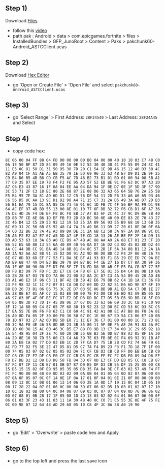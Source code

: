## Step 1)
Download [Files](https://play.google.com/store/apps/details?id=com.marc.files) 
- follow this [video](https://youtu.be/8N6MFhZ8XlY?si=ULY7uNq79dFiOSix)
- path pak : Android > data > com.epicgames.fortnite > files > InstalledBundles > GFP_JunoRoot > Content > Paks > pakchunk60-Android_ASTCClient.ucas

## Step 2)
Download [Hex Editor](https://play.google.com/store/apps/details?id=tk.yunus.hexeditor&pcampaignid=web_share)
- go 'Open or Create File' > 'Open File' and select ```pakchunk60-Android_ASTCClient.ucas```

## Step 3)
- go 'Select Range' > First Address: ```28F24540``` > Last Address: ```28F24A45``` and Select

## Step 4)
- copy code hex: 

```
8C 06 00 04 FF 88 04 FD 00 00 00 00 B0 04 00 00 40 10 10 03 C7 48 C0 0A 1E 50 BF 87 2D 84 09 49 16 0E 52 52 30 40 30 41 F5 55 09 24 8C 41 11 E5 0C 81 58 D1 31 50 95 38 7D 20 C1 54 1E 9B 46 15 12 40 D3 38 4C 82 A9 04 CF A1 AE A5 EB 35 79 1E 5D 69 96 33 63 4B E7 D9 D1 2E 9F 25 C9 B4 D6 B5 4B B8 CD CB F5 AC 7D 46 B2 73 B1 01 BD 01 00 94 00 5B A1 77 C9 35 07 EE 19 78 F4 F2 FE 95 AD 57 52 EB BE 91 F6 63 DC 07 A3 2D A7 C6 E3 43 87 16 1F 0A 84 EE AA 04 DA 94 1F 0E D7 0E 1F 5D 3F E7 9D 3C 53 71 2F C3 18 EC 80 2E 68 87 2E 08 D6 32 A3 65 64 5B 76 2A 25 5B E5 B4 95 7E 3A 81 A9 6D D1 12 C5 76 DE 54 11 2D E6 33 A6 A6 65 93 46 C6 56 D5 8C AA 13 9C D1 92 98 A4 71 15 C7 31 2A D5 49 3A AB D7 2D B3 56 B1 EA 79 15 D1 8A 85 C6 71 4A 91 6C 1D FB 7C 4F 56 BF 9A F9 D1 9E 64 AC EF 97 4B BD 55 13 00 8E 01 10 77 6F DB 32 72 F6 CB D1 6F A7 36 7A DE 4D 36 F4 DE BF F8 BC F8 EB 37 A7 B3 6F 2C 4C 37 9C D9 B6 EB 40 ED 8B 7F CE 6E B6 1D EF FB F3 2D 89 BC 50 0E 40 00 EE 83 2E 70 43 27 3C 46 D4 12 C5 29 53 92 12 19 53 25 2A 89 56 93 55 B9 68 10 13 6B 35 6C 69 31 2C 56 6B 85 92 48 C4 7A 26 A9 D6 11 D9 27 20 61 8E D6 0F 6A 54 C0 32 B6 32 7A 4E A3 89 DA DE 3C 2A 6B C2 58 3A 9F 2A DA 86 9C DC 2B A6 F2 E2 A7 E7 67 A5 DD A7 4F 7E CD 18 13 26 AE BE FF 2F 16 D9 13 B3 AD 53 63 18 3A 83 A0 CE B9 47 4B AC 88 AA A9 2A 88 E7 01 23 CF 2D B6 52 E5 A0 88 13 54 6A 40 89 40 96 0A D7 1E D2 C3 0D 45 82 8D D2 44 AA CC 44 DB CC 91 BA 4B 14 8B 81 84 8C 57 2B 1F 5A 34 88 B1 12 2A 1A AD 3A 92 AA A2 88 91 15 D2 D0 91 A2 9D 0E D0 BD C2 F4 2F 06 40 26 74 6E 07 0D B3 6D EF F7 53 F1 BA 3E BF A1 93 B3 F1 B5 29 EE ED 7C 9A BE A0 E9 68 47 4A D4 E3 BB 39 79 B4 B7 BC F4 1E 27 16 D7 C7 8A 30 9F 36 B8 1F 6E 00 90 00 FF D7 E6 5F 7F 76 FD D8 3B AB CF E5 FA CB B7 77 5E B8 F8 B3 D9 7F FD FC 2D E7 C8 C4 F8 6F E7 5E 01 35 D4 C4 B8 0B 10 8A 4D 2B 28 67 03 78 DD 7A 06 21 0D 82 8A 2C 87 C3 4A 54 89 45 20 AD 4B 83 A1 A0 E2 1F 96 C3 11 BF 42 CB 39 42 E6 79 8B 62 C4 1B 1A C1 36 F8 23 FE 98 32 1C 1C F2 07 01 CA D8 D2 69 DD 22 82 51 E6 6D 9E 87 BF 19 B8 E0 26 73 B1 06 E6 75 3C 2E D7 03 5E 06 BB 9B A1 ED 5A C7 DB 1E 27 EA 38 0E E7 01 AF C7 15 03 E0 00 00 7E F3 D0 C8 BE ED 93 A9 B5 05 1D 46 97 03 0F 4F 0F BE FC 87 E2 DE D3 DD BC E7 D5 5B E6 9D BB C6 3F D9 64 05 88 3D F3 7D 1F 45 D8 06 37 67 D6 33 63 66 69 30 2C CB F1 C0 90 3F 12 1A 68 05 C4 87 65 7F 68 30 10 92 23 12 D0 BC CD 53 6C D3 BC C5 17 EA 55 7E 86 F6 F8 63 C1 C8 60 4C 91 42 A1 00 EC A7 B8 88 F8 5A 8E 26 A9 8D FA 05 2F 30 00 F0 30 58 67 EC 1E 00 67 ED 5A C3 06 E7 40 0B 78 1D 97 03 27 A2 6D DB 5D E0 71 1C E7 36 C7 01 00 00 00 1C 71 73 8C 00 3C 9A F8 4E 46 5B 8D 0B 23 3B 35 80 11 5F 0E F5 AE 26 91 83 3A EC 8D 1D 60 38 15 AC 00 46 3C B5 E7 88 F0 9B 13 C7 34 00 1C 29 65 92 18 1A 54 48 95 04 2F 2E 7C A0 28 DB 35 6B B3 5E 0D B7 88 A3 85 8F 1A 30 4A 29 8E 10 38 7D 55 00 C3 C4 A6 39 7E 63 FB 0E 0C F4 69 92 91 1B AF 80 2A E8 CA 02 77 D0 03 EB 1C 2D 7F CA D7 75 1B 2B CD F2 74 66 F9 61 AC FD 77 D2 F5 3E 2E 47 D5 81 D5 C7 7A F4 B9 23 F3 F1 7D 18 7F 1F 00 00 74 05 03 07 02 02 05 05 02 DA 7C CF CB D3 CB CB FF D0 EB E0 CB C9 D7 C8 CB CF F7 DF CB E0 CF CC CB D5 FC CB FF FC FC DB E0 89 D4 D6 FF F8 D7 DB D2 12 D8 D8 D8 58 FB 84 3D 07 0D E3 CF DD EB 05 CC C8 CB 87 E7 FC 07 CF 11 CB E7 01 DB D7 87 D9 E5 DF D3 CB 55 DF 15 25 05 0D C8 15 D5 15 15 82 0F E9 95 05 35 05 D8 35 FA B4 3E CF 63 02 57 49 F4 FF FC FC 90 00 00 48 09 0D 03 02 09 0A 0B 04 01 05 04 0D 02 07 06 00 04 07 0A 0F 05 07 0C 0F 14 0E 1F 0A 17 01 0F 04 01 0E 21 0F 00 00 00 00 08 09 13 0C 1C 08 01 06 13 14 06 0D 2E 1A 0D 17 19 15 0C 04 1D 05 19 00 17 28 22 04 07 01 06 0C 00 00 3D 07 06 02 D5 10 03 01 02 07 17 10 10 0C 18 02 0B 00 04 0C 04 08 07 09 03 0C 07 07 04 09 0D 76 06 06 02 0D 07 08 01 0B 28 17 1F 05 08 1D 4D 13 03 02 02 04 01 06 07 06 00 0F 06 01 03 3F 23 43 11 03 11 1A 39 48 40 0C C0 71 C5 55 3E 0E 4F 75 FE 0C 00 9E 07 12 64 48 AD 29 68 05 10 C8 4F 3C 8A 3B A0 19 90
```

## Step 5)
- go 'Edit' > 'Overwrite' > paste code hex and Apply 

## Step 6)
- go to the top left and press the last save icon